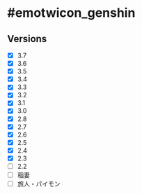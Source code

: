 # #emotwicon_genshin

## Versions

- [x] 3.7
- [x] 3.6
- [x] 3.5
- [x] 3.4
- [x] 3.3
- [x] 3.2
- [x] 3.1
- [x] 3.0
- [x] 2.8
- [x] 2.7
- [x] 2.6
- [x] 2.5
- [x] 2.4
- [x] 2.3
- [ ] 2.2
- [ ] 稲妻
- [ ] 旅人・パイモン
